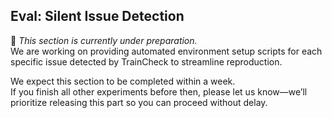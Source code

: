 ## Eval: Silent Issue Detection

📌 *This section is currently under preparation.*  
We are working on providing automated environment setup scripts for each specific issue detected by TrainCheck to streamline reproduction.

We expect this section to be completed within a week.  
If you finish all other experiments before then, please let us know—we’ll prioritize releasing this part so you can proceed without delay.